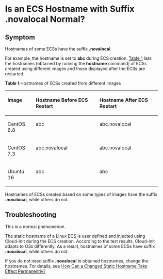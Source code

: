# Is an ECS Hostname with Suffix .novalocal Normal?<a name="EN-US_TOPIC_0094874138"></a>

## Symptom<a name="section10979141164416"></a>

Hostnames of some ECSs have the suffix  **.novalocal**.

For example, the hostname is set to  **abc**  during ECS creation.  [Table 1](#table168595206502)  lists the hostnames \(obtained by running the  **hostname**  command\) of ECSs created using different images and those displayed after the ECSs are restarted.

**Table  1**  Hostnames of ECSs created from different images

<a name="table168595206502"></a>
<table><thead align="left"><tr id="row1886017204502"><th class="cellrowborder" valign="top" width="18.47184718471847%" id="mcps1.2.4.1.1"><p id="p78601120205016"><a name="p78601120205016"></a><a name="p78601120205016"></a>Image</p>
</th>
<th class="cellrowborder" valign="top" width="41.73417341734174%" id="mcps1.2.4.1.2"><p id="p1386072045010"><a name="p1386072045010"></a><a name="p1386072045010"></a>Hostname Before ECS Restart</p>
</th>
<th class="cellrowborder" valign="top" width="39.79397939793979%" id="mcps1.2.4.1.3"><p id="p13931651105213"><a name="p13931651105213"></a><a name="p13931651105213"></a>Hostname After ECS Restart</p>
</th>
</tr>
</thead>
<tbody><tr id="row5860162011509"><td class="cellrowborder" valign="top" width="18.47184718471847%" headers="mcps1.2.4.1.1 "><p id="p386012085016"><a name="p386012085016"></a><a name="p386012085016"></a>CentOS 6.8</p>
</td>
<td class="cellrowborder" valign="top" width="41.73417341734174%" headers="mcps1.2.4.1.2 "><p id="p486042016501"><a name="p486042016501"></a><a name="p486042016501"></a>abc</p>
</td>
<td class="cellrowborder" valign="top" width="39.79397939793979%" headers="mcps1.2.4.1.3 "><p id="p4932551195211"><a name="p4932551195211"></a><a name="p4932551195211"></a>abc.novalocal</p>
</td>
</tr>
<tr id="row11860820185019"><td class="cellrowborder" valign="top" width="18.47184718471847%" headers="mcps1.2.4.1.1 "><p id="p286062015501"><a name="p286062015501"></a><a name="p286062015501"></a>CentOS 7.3</p>
</td>
<td class="cellrowborder" valign="top" width="41.73417341734174%" headers="mcps1.2.4.1.2 "><p id="p10860162011508"><a name="p10860162011508"></a><a name="p10860162011508"></a>abc.novalocal</p>
</td>
<td class="cellrowborder" valign="top" width="39.79397939793979%" headers="mcps1.2.4.1.3 "><p id="p29321951115218"><a name="p29321951115218"></a><a name="p29321951115218"></a>abc.novalocal</p>
</td>
</tr>
<tr id="row1086082045017"><td class="cellrowborder" valign="top" width="18.47184718471847%" headers="mcps1.2.4.1.1 "><p id="p98600203505"><a name="p98600203505"></a><a name="p98600203505"></a>Ubuntu 16</p>
</td>
<td class="cellrowborder" valign="top" width="41.73417341734174%" headers="mcps1.2.4.1.2 "><p id="p17860172016504"><a name="p17860172016504"></a><a name="p17860172016504"></a>abc</p>
</td>
<td class="cellrowborder" valign="top" width="39.79397939793979%" headers="mcps1.2.4.1.3 "><p id="p7932751125212"><a name="p7932751125212"></a><a name="p7932751125212"></a>abc</p>
</td>
</tr>
</tbody>
</table>

Hostnames of ECSs created based on some types of images have the suffix  **.novalocal**, while others do not.

## Troubleshooting<a name="section152294541871"></a>

This is a normal phenomenon.

The static hostname of a Linux ECS is user defined and injected using Cloud-Init during the ECS creation. According to the test results, Cloud-Init adapts to OSs differently. As a result, hostnames of some ECSs have suffix  **.novalocal**, while others do not.

If you do not need suffix  **.novalocal**  in obtained hostnames, change the hostnames. For details, see  [How Can a Changed Static Hostname Take Effect Permanently?](how-can-a-changed-static-hostname-take-effect-permanently.md)

